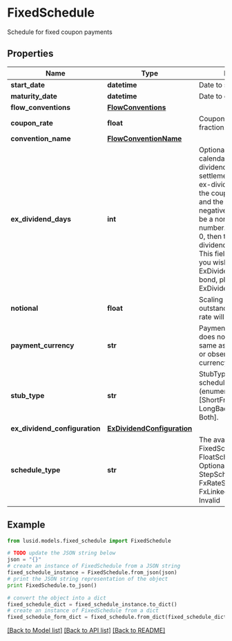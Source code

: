 # FixedSchedule

Schedule for fixed coupon payments

## Properties
Name | Type | Description | Notes
------------ | ------------- | ------------- | -------------
**start_date** | **datetime** | Date to start generate from | 
**maturity_date** | **datetime** | Date to generate to | 
**flow_conventions** | [**FlowConventions**](FlowConventions.md) |  | [optional] 
**coupon_rate** | **float** | Coupon rate given as a fraction. | [optional] 
**convention_name** | [**FlowConventionName**](FlowConventionName.md) |  | [optional] 
**ex_dividend_days** | **int** | Optional. Number of calendar days in the ex-dividend period.  If the settlement date falls in the ex-dividend period then the coupon paid is zero and the accrued interest is negative.  If set, this must be a non-negative number.  If not set, or set to 0, then there is no ex-dividend period.                NOTE: This field is deprecated.  If you wish to set the ExDividendDays on a bond, please use the ExDividendConfiguration. | [optional] 
**notional** | **float** | Scaling factor, the quantity outstanding on which the rate will be paid. | [optional] 
**payment_currency** | **str** | Payment currency. This does not have to be the same as the nominal bond or observation/reset currency. | [optional] 
**stub_type** | **str** | StubType required of the schedule    Supported string (enumeration) values are: [ShortFront, ShortBack, LongBack, LongFront, Both]. | [optional] 
**ex_dividend_configuration** | [**ExDividendConfiguration**](ExDividendConfiguration.md) |  | [optional] 
**schedule_type** | **str** | The available values are: FixedSchedule, FloatSchedule, OptionalitySchedule, StepSchedule, Exercise, FxRateSchedule, FxLinkedNotionalSchedule, Invalid | 

## Example

```python
from lusid.models.fixed_schedule import FixedSchedule

# TODO update the JSON string below
json = "{}"
# create an instance of FixedSchedule from a JSON string
fixed_schedule_instance = FixedSchedule.from_json(json)
# print the JSON string representation of the object
print FixedSchedule.to_json()

# convert the object into a dict
fixed_schedule_dict = fixed_schedule_instance.to_dict()
# create an instance of FixedSchedule from a dict
fixed_schedule_form_dict = fixed_schedule.from_dict(fixed_schedule_dict)
```
[[Back to Model list]](../README.md#documentation-for-models) [[Back to API list]](../README.md#documentation-for-api-endpoints) [[Back to README]](../README.md)


